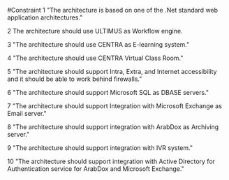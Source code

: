 #Constraint
1	"The architecture is based on one of the .Net standard web application architectures."

2	The architecture should use ULTIMUS as Workflow engine.

3	"The architecture should use CENTRA as E-learning system."

4	"The architecture should use CENTRA Virtual Class Room."

5	"The architecture should support Intra, Extra, and Internet accessibility and it should be able to work behind firewalls."

6	"The architecture should support Microsoft SQL as DBASE servers."

7	"The architecture should support Integration with Microsoft Exchange as Email server."

8	"The architecture should support integration with ArabDox as Archiving server."

9	"The architecture should support integration with IVR system."

10	"The architecture should support integration with Active Directory for Authentication service for ArabDox and Microsoft Exchange."
